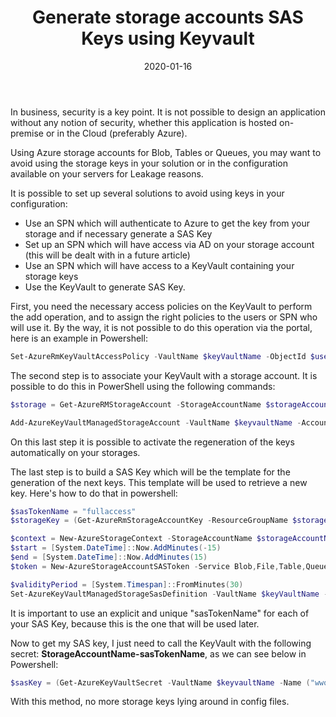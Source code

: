 ﻿---
layout: post
title: Generate storage accounts SAS Keys using Keyvault 
date: 2020-01-16
categories: [ "Azure", "KeyVault", "Storage" ]
---

In business, security is a key point. It is not possible to design an application without any notion of security, whether this application is hosted on-premise or in the Cloud (preferably Azure).

Using Azure storage accounts for Blob, Tables or Queues, you may want to avoid using the storage keys in your solution or in the configuration available on your servers for Leakage reasons.

It is possible to set up several solutions to avoid using keys in your configuration:
* Use an SPN which will authenticate to Azure to get the key from your storage and if necessary generate a SAS Key
* Set up an SPN which will have access via AD on your storage account (this will be dealt with in a future article)
* Use an SPN which will have access to a KeyVault containing your storage keys
* Use the KeyVault to generate SAS Key.

First, you need the necessary access policies on the KeyVault to perform the add operation, and to assign the right policies to the users or SPN who will use it. By the way, it is not possible to do this operation via the portal, here is an example in Powershell:

```powershell
Set-AzureRmKeyVaultAccessPolicy -VaultName $keyVaultName -ObjectId $userPrincipalId -PermissionsToStorage get,list,delete,set,update,regeneratekey,getsas,listsas,deletesas,setsas,recover,backup,restore,purge
```

The second step is to associate your KeyVault with a storage account. It is possible to do this in PowerShell using the following commands:

```powershell
$storage = Get-AzureRMStorageAccount -StorageAccountName $storageAccountName -ResourceGroupName $storageAccountResourgeGroup

Add-AzureKeyVaultManagedStorageAccount -VaultName $keyvaultName -AccountName $storageAccountName -AccountResourceId $storage.Id -ActiveKeyName key2 -DisableAutoRegenerateKey
```

On this last step it is possible to activate the regeneration of the keys automatically on your storages.

The last step is to build a SAS Key which will be the template for the generation of the next keys. This template will be used to retrieve a new key. Here's how to do that in powershell:

```powershell
$sasTokenName = "fullaccess"
$storageKey = (Get-AzureRmStorageAccountKey -ResourceGroupName $storageAccountResourgeGroup -Name $storageAccountName).Value[0]

$context = New-AzureStorageContext -StorageAccountName $storageAccountName -StorageAccountKey $storageKey -Protocol Https
$start = [System.DateTime]::Now.AddMinutes(-15)
$end = [System.DateTime]::Now.AddMinutes(15)
$token = New-AzureStorageAccountSASToken -Service Blob,File,Table,Queue -ResourceType Service,Container,Object -Permission "racwdlup" -Protocol HttpsOnly -StartTime $start -ExpiryTime $end -Context $context

$validityPeriod = [System.Timespan]::FromMinutes(30)
Set-AzureKeyVaultManagedStorageSasDefinition -VaultName $keyVaultName -AccountName $storageAccountName -Name $sasTokenName -ValidityPeriod $validityPeriod -SasType 'account' -TemplateUri $token
```

It is important to use an explicit and unique "sasTokenName" for each of your SAS Key, because this is the one that will be used later.

Now to get my SAS key, I just need to call the KeyVault with the following secret: **StorageAccountName-sasTokenName**, as we can see below in Powershell:

```powershell
$sasKey = (Get-AzureKeyVaultSecret -VaultName $keyvaultName -Name ("wwodemospn-fullaccess")).SecretValueText
```

With this method, no more storage keys lying around in config files.

